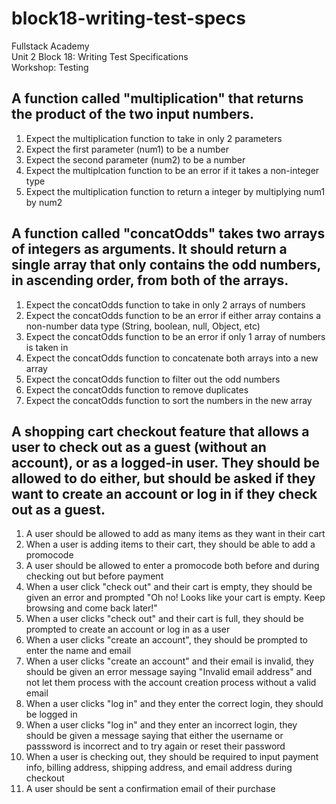# block18-writing-test-specs
Fullstack Academy<br>
Unit 2 Block 18: Writing Test Specifications<br>
Workshop: Testing<br>

## A function called "multiplication" that returns the product of the two input numbers.
1. Expect the multiplication function to take in only 2 parameters<br>
2. Expect the first parameter (num1) to be a number<br>
3. Expect the second parameter (num2) to be a number<br>
4. Expect the multiplcation function to be an error if it takes a non-integer type<br>
5. Expect the multiplication function to return a integer by multiplying num1 by num2<br>

## A function called "concatOdds" takes two arrays of integers as arguments. It should return a single array that only contains the odd numbers, in ascending order, from both of the arrays.<br>
1. Expect the concatOdds function to take in only 2 arrays of numbers<br>
2. Expect the concatOdds function to be an error if either array contains a non-number data type (String, boolean, null, Object, etc)<br>
3. Expect the concatOdds function to be an error if only 1 array of numbers is taken in<br>
4. Expect the concatOdds function to concatenate both arrays into a new array<br>
5. Expect the concatOdds function to filter out the odd numbers<br>
6. Expect the concatOdds function to remove duplicates<br>
7. Expect the concatOdds function to sort the numbers in the new array<br>

## A shopping cart checkout feature that allows a user to check out as a guest (without an account), or as a logged-in user. They should be allowed to do either, but should be asked if they want to create an account or log in if they check out as a guest.
1. A user should be allowed to add as many items as they want in their cart<br>
2. When a user is adding items to their cart, they should be able to add a promocode<br>
3. A user should be allowed to enter a promocode both before and during checking out but before payment<br>
4. When a user click "check out" and their cart is empty, they should be given an error and prompted "Oh no! Looks like your cart is empty. Keep browsing and come back later!"<br>
5. When a user clicks "check out" and their cart is full, they should be prompted to create an account or log in as a user<br>
6. When a user clicks "create an account", they should be prompted to enter the name and email<br>
7. When a user clicks "create an account" and their email is invalid, they should be given an error message saying "Invalid email address" and not let them process with the account creation process without a valid email
8. When a user clicks "log in" and they enter the correct login, they should be logged in<br>
9. When a user clicks "log in" and they enter an incorrect login, they should be given a message saying that either the username or passsword is incorrect and to try again or reset their password<br>
10. When a user is checking out, they should be required to input payment info, billing address, shipping address, and email address during checkout<br>
11. A user should be sent a confirmation email of their purchase